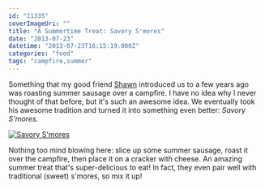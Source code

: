 ```yaml
---
id: "11335"
coverImageUri: ""
title: "A Summertime Treat: Savory S'mores"
date: "2013-07-23"
datetime: "2013-07-23T16:15:19.000Z"
categories: "food"
tags: "campfire,summer"
---
```


Something that my good friend [Shawn](http://obishawn.com/ "Obishawn") introduced us to a few years ago was roasting summer sausage over a campfire. I have no idea why I never thought of that before, but it's such an awesome idea. We eventually took his awesome tradition and turned it into something even better: _Savory S'mores_.

[![Savory S'mores](http://assets.brandonmartinez.com/brandonmartinez/2013/07/20130720005-1200x1200.jpg)](http://assets.brandonmartinez.com/brandonmartinez/2013/07/20130720005.jpg)

Nothing too mind blowing here: slice up some summer sausage, roast it over the campfire, then place it on a cracker with cheese. An amazing summer treat that's super-delicious to eat! In fact, they even pair well with traditional (sweet) s'mores, so mix it up!
